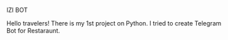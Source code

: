 IZI BOT 

Hello travelers! There is my 1st project on Python. I tried to create Telegram Bot for Restaraunt.
